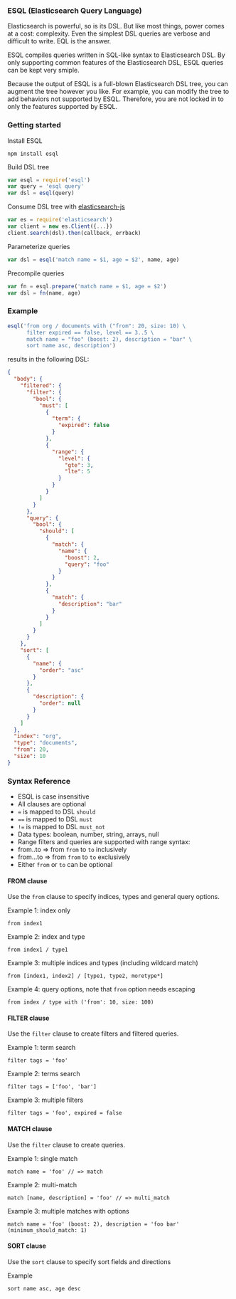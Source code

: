 ### ESQL (Elasticsearch Query Language)

Elasticsearch is powerful, so is its DSL. But like most things, power comes at a cost: complexity. Even the simplest DSL queries are verbose and difficult to write. EQL is the answer.

ESQL compiles queries written in SQL-like syntax to Elasticsearch DSL. By only supporting common features of the Elasticsearch DSL, ESQL queries can be kept very smiple.

Because the output of ESQL is a full-blown Elasticsearch DSL tree, you can augment the tree however you like. For example, you can modify the tree to add behaviors not supported by ESQL. Therefore, you are not locked in to only the features supported by ESQL.

### Getting started
Install ESQL
```
npm install esql
```

Build DSL tree
```javascript
var esql = require('esql')
var query = 'esql query'
var dsl = esql(query)
```

Consume DSL tree with [elasticsearch-js](https://github.com/elasticsearch/elasticsearch-js)
```javascript
var es = require('elasticsearch')
var client = new es.Client({...})
client.search(dsl).then(callback, errback)
```

Parameterize queries
```javascript
var dsl = esql('match name = $1, age = $2', name, age)
```

Precompile queries
```javascript
var fn = esql.prepare('match name = $1, age = $2')
var dsl = fn(name, age)
```

### Example

```javascript
esql('from org / documents with ("from": 20, size: 10) \
      filter expired == false, level == 3..5 \
      match name = "foo" (boost: 2), description = "bar" \
      sort name asc, description')
```
results in the following DSL:
```json
{
  "body": {
    "filtered": {
      "filter": {
        "bool": {
          "must": [
            {
              "term": {
                "expired": false
              }
            },
            {
              "range": {
                "level": {
                  "gte": 3,
                  "lte": 5
                }
              }
            }
          ]
        }
      },
      "query": {
        "bool": {
          "should": [
            {
              "match": {
                "name": {
                  "boost": 2,
                  "query": "foo"
                }
              }
            },
            {
              "match": {
                "description": "bar"
              }
            }
          ]
        }
      }
    },
    "sort": [
      {
        "name": {
          "order": "asc"
        }
      },
      {
        "description": {
          "order": null
        }
      }
    ]
  },
  "index": "org",
  "type": "documents",
  "from": 20,
  "size": 10
}
```


### Syntax Reference

* ESQL is case insensitive
* All clauses are optional
* `=` is mapped to DSL `should`
* `==` is mapped to DSL `must`
* `!=` is mapped to DSL `must_not`
* Data types: boolean, number, string, arrays, null
* Range filters and queries are supported with range syntax:
 * from..to => from `from` to `to` inclusively
 * from...to => from `from` to `to` exclusively
 * Either `from` or `to` can be optional


#### FROM clause

Use the `from` clause to specify indices, types and general query options.

Example 1: index only
```
from index1
```

Example 2: index and type
```
from index1 / type1
```

Example 3: multiple indices and types (including wildcard match)
```
from [index1, index2] / [type1, type2, moretype*]
```

Example 4: query options, note that `from` option needs escaping
```
from index / type with ('from': 10, size: 100)
```

#### FILTER clause

Use the `filter` clause to create filters and filtered queries.

Example 1: term search
```
filter tags = 'foo'
```

Example 2: terms search
```
filter tags = ['foo', 'bar']
```

Example 3: multiple filters
```
filter tags = 'foo', expired = false
```


#### MATCH clause

Use the `filter` clause to create queries.

Example 1: single match
```
match name = 'foo' // => match
```

Example 2: multi-match
```
match [name, description] = 'foo' // => multi_match
```

Example 3: multiple matches with options
```
match name = 'foo' (boost: 2), description = 'foo bar' (minimum_should_match: 1)
```


#### SORT clause

Use the `sort` clause to specify sort fields and directions

Example
```
sort name asc, age desc
```

